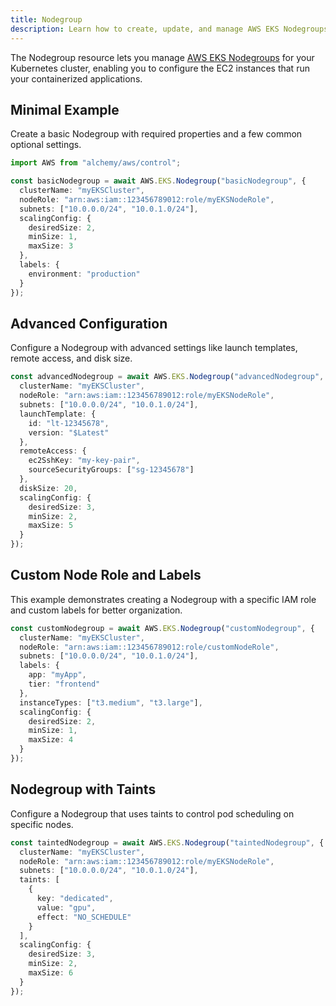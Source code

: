 ```yaml
---
title: Nodegroup
description: Learn how to create, update, and manage AWS EKS Nodegroups using Alchemy Cloud Control.
---
```



The Nodegroup resource lets you manage [AWS EKS Nodegroups](https://docs.aws.amazon.com/eks/latest/userguide/) for your Kubernetes cluster, enabling you to configure the EC2 instances that run your containerized applications.

## Minimal Example

Create a basic Nodegroup with required properties and a few common optional settings.

```ts
import AWS from "alchemy/aws/control";

const basicNodegroup = await AWS.EKS.Nodegroup("basicNodegroup", {
  clusterName: "myEKSCluster",
  nodeRole: "arn:aws:iam::123456789012:role/myEKSNodeRole",
  subnets: ["10.0.0.0/24", "10.0.1.0/24"],
  scalingConfig: {
    desiredSize: 2,
    minSize: 1,
    maxSize: 3
  },
  labels: {
    environment: "production"
  }
});
```

## Advanced Configuration

Configure a Nodegroup with advanced settings like launch templates, remote access, and disk size.

```ts
const advancedNodegroup = await AWS.EKS.Nodegroup("advancedNodegroup", {
  clusterName: "myEKSCluster",
  nodeRole: "arn:aws:iam::123456789012:role/myEKSNodeRole",
  subnets: ["10.0.0.0/24", "10.0.1.0/24"],
  launchTemplate: {
    id: "lt-12345678",
    version: "$Latest"
  },
  remoteAccess: {
    ec2SshKey: "my-key-pair",
    sourceSecurityGroups: ["sg-12345678"]
  },
  diskSize: 20,
  scalingConfig: {
    desiredSize: 3,
    minSize: 2,
    maxSize: 5
  }
});
```

## Custom Node Role and Labels

This example demonstrates creating a Nodegroup with a specific IAM role and custom labels for better organization.

```ts
const customNodegroup = await AWS.EKS.Nodegroup("customNodegroup", {
  clusterName: "myEKSCluster",
  nodeRole: "arn:aws:iam::123456789012:role/customNodeRole",
  subnets: ["10.0.0.0/24", "10.0.1.0/24"],
  labels: {
    app: "myApp",
    tier: "frontend"
  },
  instanceTypes: ["t3.medium", "t3.large"],
  scalingConfig: {
    desiredSize: 2,
    minSize: 1,
    maxSize: 4
  }
});
```

## Nodegroup with Taints

Configure a Nodegroup that uses taints to control pod scheduling on specific nodes.

```ts
const taintedNodegroup = await AWS.EKS.Nodegroup("taintedNodegroup", {
  clusterName: "myEKSCluster",
  nodeRole: "arn:aws:iam::123456789012:role/myEKSNodeRole",
  subnets: ["10.0.0.0/24", "10.0.1.0/24"],
  taints: [
    {
      key: "dedicated",
      value: "gpu",
      effect: "NO_SCHEDULE"
    }
  ],
  scalingConfig: {
    desiredSize: 3,
    minSize: 2,
    maxSize: 6
  }
});
```

